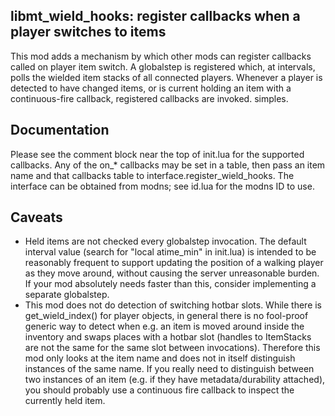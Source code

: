 ## libmt\_wield\_hooks: register callbacks when a player switches to items

This mod adds a mechanism by which other mods can register callbacks called on player item switch.
A globalstep is registered which, at intervals, polls the wielded item stacks of all connected players.
Whenever a player is detected to have changed items,
or is current holding an item with a continuous-fire callback,
registered callbacks are invoked. simples.

## Documentation
Please see the comment block near the top of init.lua for the supported callbacks.
Any of the on\_* callbacks may be set in a table,
then pass an item name and that callbacks table to
interface.register\_wield\_hooks.
The interface can be obtained from modns; see id.lua for the modns ID to use.

## Caveats
* Held items are not checked every globalstep invocation.
	The default interval value (search for "local atime_min" in init.lua)
	is intended to be reasonably frequent to support updating the position of a walking player as they move around,
	without causing the server unreasonable burden.
	If your mod absolutely needs faster than this, consider implementing a separate globalstep.
* This mod does not do detection of switching hotbar slots.
	While there is get\_wield\_index() for player objects,
	in general there is no fool-proof generic way to detect when e.g.
	an item is moved around inside the inventory and swaps places with a hotbar slot
	(handles to ItemStacks are not the same for the same slot between invocations).
	Therefore this mod only looks at the item name and does not in itself distinguish instances of the same name.
	If you really need to distinguish between two instances of an item
	(e.g. if they have metadata/durability attached),
	you should probably use a continuous fire callback to inspect the currently held item.
